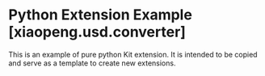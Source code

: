 # Python Extension Example [xiaopeng.usd.converter]

This is an example of pure python Kit extension. It is intended to be copied and serve as a template to create new extensions.

